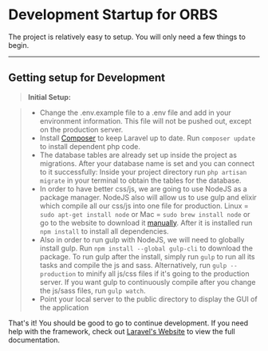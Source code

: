 Development Startup for ORBS
===================


The project is relatively easy to setup. You will only need a few things to begin.

----------


Getting setup for Development
-------------


> **Initial Setup:**

> - Change the .env.example file to a .env file and add in your environment information. This file will not be pushed out, except on the production server.
> - Install [Composer](https://getcomposer.org/) to keep Laravel up to date. Run `composer update` to install dependent php code.
> - The database tables are already set up inside the project as migrations. After your database name is set and you can connect to it successfully: Inside your project directory run `php artisan migrate` in your terminal to obtain the tables for the database.
> - In order to have better css/js, we are going to use NodeJS as a package manager. NodeJS also will allow us to use gulp and elixir which compile all our css/js into one file for production. Linux = `sudo apt-get install node` or Mac = `sudo brew install node` or go to the website to download it [manually](https://nodejs.org/en/). After it is installed run `npm install` to install all dependencies.
> - Also in order to run gulp with NodeJS, we will need to globally install gulp. Run `npm install --global gulp-cli` to download the package. To run gulp after the install, simply run `gulp` to run all its tasks and compile the js and sass. Alternatively, run `gulp --production` to minify all js/css files if it's going to the production server. If you want gulp to continuously compile after you change the js/sass files, run `gulp watch`.
> - Point your local server to the public directory to display the GUI of the application

That's it! You should be good to go to continue development. If you need help with the framework, check out [Laravel's Website](https://laravel.com/docs/5.3) to view the full documentation.
